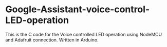 # Google-Assistant-voice-control-LED-operation
This is the C code for the Voice controlled LED operation using NodeMCU and Adafruit connection.
Written in Arduino.
